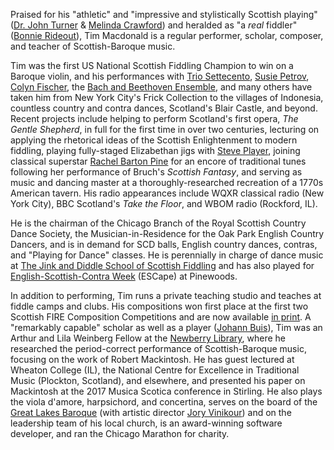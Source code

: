 
Praised for his "athletic" and "impressive and stylistically Scottish playing" ([Dr. John
Turner](http://www.fiddletree-music.com/johnturner.html) & [Melinda Crawford](http://www.melindacrawford.com/)) and
heralded as "a *real* fiddler" ([Bonnie Rideout](http://www.bonnierideout.com/)), Tim Macdonald is a regular performer,
scholar, composer, and teacher of Scottish-Baroque music.

Tim was the first US National Scottish Fiddling Champion to win on a Baroque violin, and his performances with [Trio
Settecento](http://www.triosettecento.com/), [Susie Petrov](http://susiepetrov.com/), [Colyn
Fischer](http://www.scotsduo.com/), the [Bach and Beethoven Ensemble](http://www.bbensemble.org/), and many others have
taken him from New York City's Frick Collection to the villages of Indonesia, countless country and contra dances,
Scotland's Blair Castle, and beyond. Recent projects include helping to perform Scotland's first opera, <i>The Gentle
Shepherd</i>, in full for the first time in over two centuries, lecturing on applying the rhetorical ideas of the
Scottish Enlightenment to modern fiddling, playing fully-staged Elizabethan jigs with [Steve
Player](http://www.strangeandancientinstruments.com/page3/styled-4/index.html), joining classical superstar <a
href="http://rachelbartonpine.com/">Rachel Barton Pine</a> for an encore of traditional tunes following her performance
of Bruch's *Scottish Fantasy*, and serving as music and dancing master at a thoroughly-researched recreation of a
1770s American tavern.  His radio appearances include WQXR classical radio (New York City), BBC Scotland's <i>Take the
Floor</i>, and WBOM radio (Rockford, IL).

He is the chairman of the Chicago Branch of the Royal Scottish Country Dance Society, the Musician-in-Residence for the
Oak Park English Country Dancers, and is in demand for SCD balls, English country dances, contras, and "Playing for
Dance" classes. He is perennially in charge of dance music at [The Jink and Diddle School of Scottish
Fiddling](http://www.jinkdiddle.com) and has also played for [English-Scottish-Contra
Week](http://rscdsboston.org/pinewoods-esc.html) (ESCape) at Pinewoods.

In addition to performing, Tim runs a private teaching studio and teaches at fiddle camps and clubs. His compositions
won first place at the first two Scottish FIRE Composition Competitions and are now available [in print](/tunes.html). A
"remarkably capable" scholar as well as a player ([Johann
Buis](http://www.wheaton.edu/Academics/Faculty/B/Johann-Buis)), Tim was an Arthur and Lila Weinberg Fellow at the
[Newberry Library](http://newberry.org/), where he researched the period-correct performance of Scottish-Baroque music,
focusing on the work of Robert Mackintosh. He has guest lectured at Wheaton College (IL), the National Centre for
Excellence in Traditional Music (Plockton, Scotland), and elsewhere, and presented his paper on Mackintosh at the 2017
Musica Scotica conference in Stirling. He also plays the viola d'amore, harpsichord, and concertina, serves on the board
of the [Great Lakes Baroque](http://www.greatlakesbaroque.org/) (with artistic director [Jory
Vinikour](http://www.joryvinikour.com)) and on the leadership team of his local church, is an award-winning software
developer, and ran the Chicago Marathon for charity.
